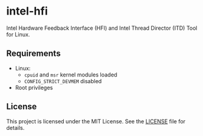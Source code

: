 # intel-hfi

Intel Hardware Feedback Interface (HFI) and Intel Thread Director (ITD) Tool for Linux.

## Requirements

* Linux:
    * `cpuid` and `msr` kernel modules loaded
    * `CONFIG_STRICT_DEVMEM` disabled
* Root privileges

## License

This project is licensed under the MIT License. See the [LICENSE](LICENSE) file for details.
